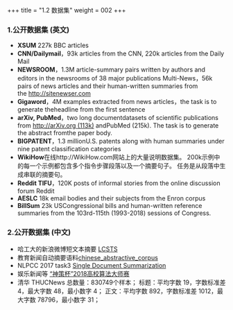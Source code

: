 +++
title = "1.2 数据集"
weight = 002
+++

### 1.公开数据集 (英文)

* **XSUM** 227k BBC articles
* **CNN/Dailymail**，93k articles from the CNN, 220k articles from the Daily Mail
* **NEWSROOM**，1.3M article-summary pairs written by authors and editors in the newsrooms of 38 major publications
Multi-News，56k pairs of news articles and their human-written summaries from the http://sitenewser.com
* **Gigaword**，4M examples extracted from news articles，the task is to generate theheadline from the first sentence
* **arXiv, PubMed**，two long documentdatasets of scientific publications from http://arXiv.org (113k) andPubMed (215k). The task is to generate the abstract fromthe paper body.
* **BIGPATENT**，1.3 millionU.S. patents along with human summaries under nine patent classification categories
* **WikiHow**在线http://WikiHow.com网站上的大量说明数据集。 200k示例中的每一个示例都包含多个指令步骤段落以及一个摘要句子。 任务是从段落中生成串联的摘要句。
* **Reddit TIFU**，120K posts of informal stories from the online discussion forum Reddit
* **AESLC** 18k email bodies and their subjects from the Enron corpus
* **BillSum** 23k USCongressional bills and human-written reference summaries from the 103rd-115th (1993-2018) sessions of Congress.

### 2.公开数据集 (中文)

* 哈工大的新浪微博短文本摘要 [LCSTS](https://link.zhihu.com/?target=http%3A//icrc.hitsz.edu.cn/Article/show/139.html)
* 教育新闻自动摘要语料[chinese_abstractive_corpus](https://link.zhihu.com/?target=https%3A//github.com/wonderfulsuccess/chinese_abstractive_corpus)
* NLPCC 2017 task3 [Single Document Summarization](https://link.zhihu.com/?target=http%3A//tcci.ccf.org.cn/conference/2017/taskdata.php)
* 娱乐新闻等 [“神策杯”2018高校算法大师赛](https://link.zhihu.com/?target=https%3A//www.dcjingsai.com/common/cmpt/%25E2%2580%259C%25E7%25A5%259E%25E7%25AD%2596%25E6%259D%25AF%25E2%2580%259D2018%25E9%25AB%2598%25E6%25A0%25A1%25E7%25AE%2597%25E6%25B3%2595%25E5%25A4%25A7%25E5%25B8%2588%25E8%25B5%259B_%25E7%25AB%259E%25E8%25B5%259B%25E4%25BF%25A1%25E6%2581%25AF.html)
* 清华 THUCNews
总数量：830749个样本；
标题：平均字数 19，字数标准差 4，最大字数 48，最小数字 4；
正文：平均字数 892，字数标准差 1012，最大字数 78796，最小数字 31；

